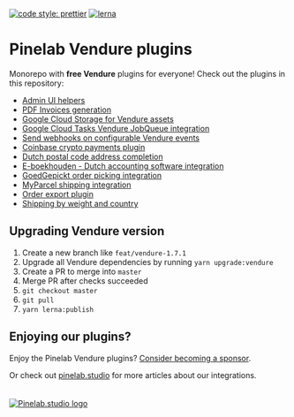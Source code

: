 [![code style: prettier](https://img.shields.io/badge/code_style-prettier-ff69b4.svg)](https://github.com/prettier/prettier)
[![lerna](https://img.shields.io/badge/maintained%20with-lerna-cc00ff.svg)](https://lerna.js.org/)

# Pinelab Vendure plugins

Monorepo with **free Vendure** plugins for everyone! Check out the plugins in this repository:

- [Admin UI helpers](packages/vendure-plugin-admin-ui-helpers/README.md)
- [PDF Invoices generation](packages/vendure-plugin-invoices/README.md)
- [Google Cloud Storage for Vendure assets](packages/vendure-plugin-google-storage-assets/README.md)
- [Google Cloud Tasks Vendure JobQueue integration](packages/vendure-plugin-google-cloud-tasks/README.md)
- [Send webhooks on configurable Vendure events ](packages/vendure-plugin-webhook/README.md)
- [Coinbase crypto payments plugin](packages/vendure-plugin-coinbase/README.md)
- [Dutch postal code address completion](packages/vendure-plugin-dutch-postalcode/README.md)
- [E-boekhouden - Dutch accounting software integration](packages/vendure-plugin-e-boekhouden/README.md)
- [GoedGepickt order picking integration](packages/vendure-plugin-goedgepickt/README.md)
- [MyParcel shipping integration](packages/vendure-plugin-myparcel/README.md)
- [Order export plugin](packages/vendure-plugin-order-export/README.md)
- [Shipping by weight and country](packages/vendure-plugin-order-export/README.md)

## Upgrading Vendure version

1. Create a new branch like `feat/vendure-1.7.1`
2. Upgrade all Vendure dependencies by running `yarn upgrade:vendure`
3. Create a PR to merge into `master`
4. Merge PR after checks succeeded
5. `git checkout master`
6. `git pull`
7. `yarn lerna:publish`

## Enjoying our plugins?

Enjoy the Pinelab Vendure plugins? [Consider becoming a sponsor](https://github.com/sponsors/Pinelab-studio).

Or check out [pinelab.studio](https://pinelab.studio) for more articles about our integrations.
<br/>
<br/>
<br/>
[![Pinelab.studio logo](https://pinelab.studio/assets/img/favicon.png)](https://pinelab.studio)
